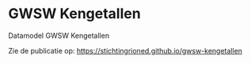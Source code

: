 # GWSW Kengetallen
Datamodel GWSW Kengetallen


Zie de publicatie op: https://stichtingrioned.github.io/gwsw-kengetallen

